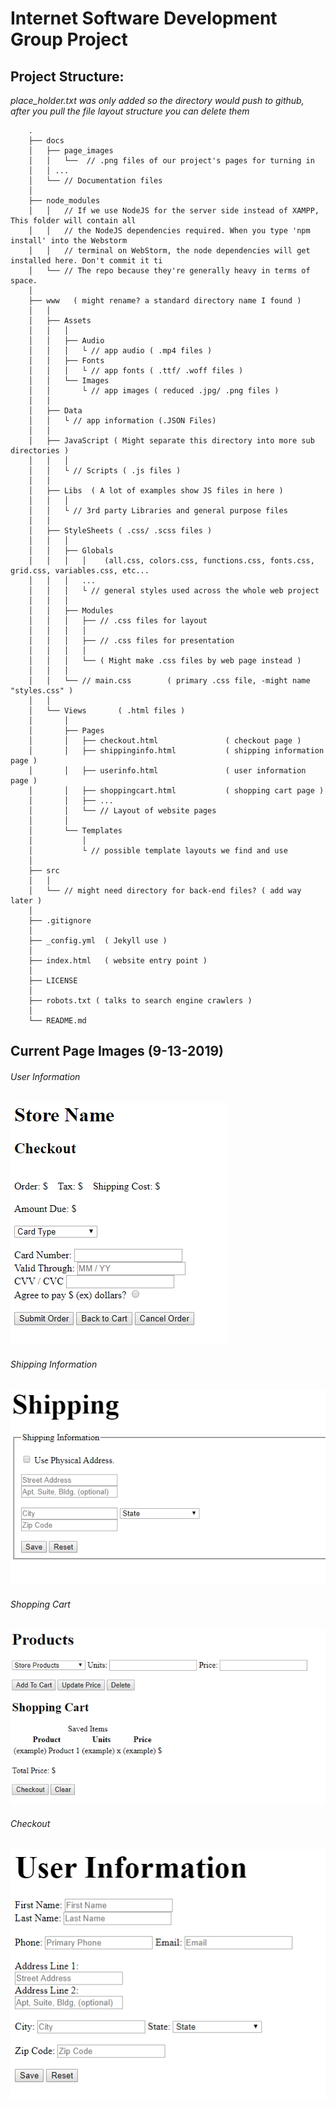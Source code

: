 # Internet Software Development Group Project

## Project Structure: 
*place_holder.txt was only added so the directory would push to github,
after you pull the file layout structure you can delete them*
    
        .
        ├── docs 
        │   ├── page_images 
        │   │   └──  // .png files of our project's pages for turning in 
        │   │ ...
        │   └── // Documentation files
        │
        ├── node_modules
        │   │   // If we use NodeJS for the server side instead of XAMPP, This folder will contain all         
        │   │   // the NodeJS dependencies required. When you type 'npm install' into the Webstorm   
        │   │   // terminal on WebStorm, the node dependencies will get installed here. Don't commit it ti  
        │   └── // The repo because they're generally heavy in terms of space.     
        │   
        ├── www   ( might rename? a standard directory name I found )
        │   │
        │   ├── Assets
        │   │   │
        │   │   ├── Audio
        │   │   │   └ // app audio ( .mp4 files )
        │   │   ├── Fonts     
        │   │   │   └ // app fonts ( .ttf/ .woff files )
        │   │   └── Images
        │   │       └ // app images ( reduced .jpg/ .png files )
        │   │   
        │   ├── Data  
        │   │   └ // app information (.JSON Files) 
        │   │
        │   ├── JavaScript ( Might separate this directory into more sub directories ) 
        │   │   │ 
        │   │   └ // Scripts ( .js files )
        │   │   
        │   ├── Libs  ( A lot of examples show JS files in here )
        │   │   │
        │   │   └ // 3rd party Libraries and general purpose files
        │   │
        │   ├── StyleSheets ( .css/ .scss files )
        │   │   │   
        │   │   ├── Globals  
        │   │   │   │    (all.css, colors.css, functions.css, fonts.css, grid.css, variables.css, etc...
        │   │   │   ...
        │   │   │   └ // general styles used across the whole web project      
        │   │   │        
        │   │   ├── Modules
        │   │   │   ├── // .css files for layout
        │   │   │   │
        │   │   │   ├── // .css files for presentation
        │   │   │   │
        │   │   │   └── ( Might make .css files by web page instead )
        │   │   │
        │   │   └── // main.css        ( primary .css file, -might name "styles.css" )
        │   │     
        │   └── Views       ( .html files )
        │       │
        │       ├── Pages       
        │       │   ├── checkout.html               ( checkout page )
        │       │   ├── shippinginfo.html           ( shipping information page )
        │       │   ├── userinfo.html               ( user information page )
        │       │   ├── shoppingcart.html           ( shopping cart page )
        │       │   ├── ...
        │       │   └── // Layout of website pages
        │       │   
        │       └── Templates 
        │           │
        │           └ // possible template layouts we find and use 
        │
        ├── src
        │   │
        │   └── // might need directory for back-end files? ( add way later )
        │
        ├── .gitignore
        │
        ├── _config.yml  ( Jekyll use )
        │
        ├── index.html   ( website entry point )               
        │
        ├── LICENSE 
        │
        ├── robots.txt ( talks to search engine crawlers )
        │
        └── README.md
         
## Current Page Images (9-13-2019)
###### User Information
![User Information](https://github.com/TrevorMcDougald/InternetSoftwareDev3320/blob/Trevors-Branch/docs/page_images/checkout_page_9-13-2019.PNG) 
###### Shipping Information
![Shipping Information](https://github.com/TrevorMcDougald/InternetSoftwareDev3320/blob/Trevors-Branch/docs/page_images/shipping_information_page_9-13-2019.PNG) 
###### Shopping Cart
![Shopping Cart](https://github.com/TrevorMcDougald/InternetSoftwareDev3320/blob/Trevors-Branch/docs/page_images/shopping_cart_page_9-13-2019.PNG) 
###### Checkout
![Checkout](https://github.com/TrevorMcDougald/InternetSoftwareDev3320/blob/Trevors-Branch/docs/page_images/user_information_page_9-13-2019.PNG) 

